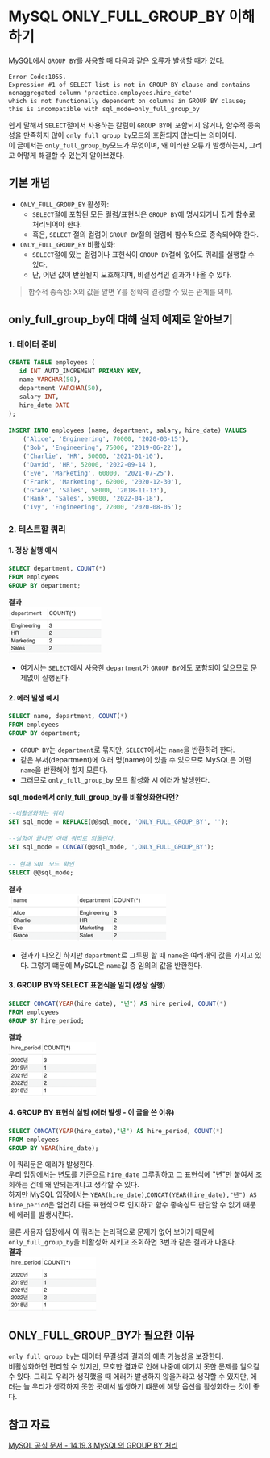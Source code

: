 # MySQL ONLY_FULL_GROUP_BY 이해하기

MySQL에서 `GROUP BY`를 사용할 때 다음과 같은 오류가 발생할 때가 있다. 
``` 
Error Code:1055. 
Expression #1 of SELECT list is not in GROUP BY clause and contains nonaggregated column 'practice.employees.hire_date' 
which is not functionally dependent on columns in GROUP BY clause; this is incompatible with sql_mode=only_full_group_by
```
쉽게 말해서 `SELECT`절에서 사용하는 칼럼이 `GROUP BY`에 포함되지 않거나, 함수적 종속성을 만족하지 않아 `only_full_group_by`모드와 호환되지 않는다는 의미이다.  
이 글에서는 `only_full_group_by`모드가 무엇이며, 왜 이러한 오류가 발생하는지, 그리고 어떻게 해결할 수 있는지 알아보겠다.


## 기본 개념
- `ONLY_FULL_GROUP_BY` 활성화:
  - `SELECT`절에 포함된 모든 컬럼/표현식은 `GROUP BY`에 명시되거나 집계 함수로 처리되어야 한다.
  - 혹은, `SELECT` 절의 컬럼이 `GROUP BY`절의 컬럼에 함수적으로 종속되어야 한다.
- `ONLY_FULL_GROUP_BY` 비활성화:
  - `SELECT`절에 있는 컬럼이나 표현식이 `GROUP BY`절에 없어도 쿼리를 실행할 수 있다. 
  - 단, 어떤 값이 반환될지 모호해지며, 비결정적인 결과가 나올 수 있다.

> 함수적 종속성: X의 값을 알면 Y를 정확히 결정할 수 있는 관계를 의미.

## only_full_group_by에 대해 실제 예제로 알아보기

### 1. 데이터 준비
```sql
CREATE TABLE employees (
   id INT AUTO_INCREMENT PRIMARY KEY,
   name VARCHAR(50),
   department VARCHAR(50),
   salary INT,
   hire_date DATE
);

INSERT INTO employees (name, department, salary, hire_date) VALUES
    ('Alice', 'Engineering', 70000, '2020-03-15'),
    ('Bob', 'Engineering', 75000, '2019-06-22'),
    ('Charlie', 'HR', 50000, '2021-01-10'),
    ('David', 'HR', 52000, '2022-09-14'),
    ('Eve', 'Marketing', 60000, '2021-07-25'),
    ('Frank', 'Marketing', 62000, '2020-12-30'),
    ('Grace', 'Sales', 58000, '2018-11-13'),
    ('Hank', 'Sales', 59000, '2022-04-18'),
    ('Ivy', 'Engineering', 72000, '2020-08-05');
```

### 2. 테스트할 쿼리

#### 1. 정상 실행 예시
```sql
SELECT department, COUNT(*)
FROM employees
GROUP BY department;
```
**결과**  
![only_full_group_by2.png](image/only_full_group_by2.png)

- 여기서는 `SELECT`에서 사용한 `department`가 `GROUP BY`에도 포함되어 있으므로 문제없이 실행된다.

#### 2. 에러 발생 예시
```sql
SELECT name, department, COUNT(*)
FROM employees
GROUP BY department;
```
- `GROUP BY`는 `department`로 묶지만, `SELECT`에서는 `name`을 반환하려 한다.
- 같은 부서(department)에 여러 명(name)이 있을 수 있으므로 MySQL은 어떤 `name`을 반환해야 할지 모른다.
- 그러므로 `only_full_group_by` 모드 활성화 시 에러가 발생한다.

**sql_mode에서 only_full_group_by를 비활성화한다면?**
```sql
--비활성화하는 쿼리
SET sql_mode = REPLACE(@@sql_mode, 'ONLY_FULL_GROUP_BY', '');

--실험이 끝나면 아래 쿼리로 되돌린다.
SET sql_mode = CONCAT(@@sql_mode, ',ONLY_FULL_GROUP_BY');
    
-- 현재 SQL 모드 확인
SELECT @@sql_mode;
```
**결과**   
![only_full_group_by1.png](image/only_full_group_by1.png)  

- 결과가 나오긴 하지만 `department`로 그루핑 할 때 `name`은 여러개의 값을 가지고 있다. 그렇기 떄문에 MySQL은 `name`값 중 임의의 값을 반환한다.

#### 3. GROUP BY와 SELECT 표현식을 일치 (정상 실행)
```sql
SELECT CONCAT(YEAR(hire_date), "년") AS hire_period, COUNT(*)
FROM employees
GROUP BY hire_period;
```
**결과**  
![only_full_group_by3.png](image/only_full_group_by3.png)

#### 4. GROUP BY 표현식 실험 (에러 발생 - 이 글을 쓴 이유)
```sql
SELECT CONCAT(YEAR(hire_date),"년") AS hire_period, COUNT(*)
FROM employees
GROUP BY YEAR(hire_date);
```
이 쿼리문은 에러가 발생한다.  
우리 입장에서는 년도를 기준으로 `hire_date` 그루핑하고 그 표현식에 "년"만 붙여서 조회하는 건데 왜 안되는거냐고 생각할 수 있다.  
하지만 MySQL 입장에서는 `YEAR(hire_date)`,`CONCAT(YEAR(hire_date),"년") AS hire_period`은 엄연히 다른 표현식으로 인지하고 함수 종속성도 판단할 수 없기 때문에 에러를 발생시킨다.  

물론 사용자 입장에서 이 쿼리는 논리적으로 문제가 없어 보이기 때문에 `only_full_group_by`을 비활성화 시키고 조회하면 3번과 같은 결과가 나온다.  
**결과**  
![only_full_group_by3.png](image/only_full_group_by3.png)

## ONLY_FULL_GROUP_BY가 필요한 이유
`only_full_group_by`는 데이터 무결성과 결과의 예측 가능성을 보장한다.  
비활성화하면 편리할 수 있지만, 모호한 결과로 인해 나중에 예기치 못한 문제를 일으킬 수 있다.
그리고 우리가 생각했을 때 에러가 발생하지 않을거라고 생각할 수 있지만, 에러는 늘 우리가 생각하지 못한 곳에서 발생하기 떄문에 해당 옵션을 활성화하는 것이 좋다.

## 참고 자료
[MySQL 공식 문서 - 14.19.3 MySQL의 GROUP BY 처리](https://dev.mysql.com/doc/refman/8.4/en/group-by-handling.html)